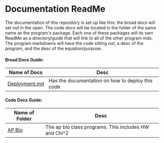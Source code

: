 # Documentation ReadMe

The documentation of this repository is set up like this: the broad docs will set out in the open. The code docs will be located in the folder of the same name as the program's package. Each one of these packages will its own ReadMe as a directory/guide that will link to all of the other program mds. The program markdowns will have the code sitting out, a desc of the program, and the desc of the equation/purpose.

#### Broad Docs Guide:

| Name of Docs  | Desc                                                                                     |
| ------------- | ---------------------------------------------------------------------------------------- |
| [Deployment.md](Deployment.md) | Has the documentation on how to deploy this code                        |

#### Code Docs Guide:

| Name of Folder  | Desc                                                                                   |
| --------------- | -------------------------------------------------------------------------------------- |
| [AP Bio](../blob/master/Docs/AP%20Bio/HW.md) | The ap bio class programs. This includes HW and Chi^2                    |
